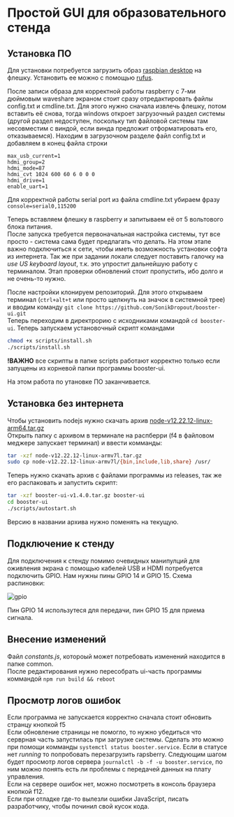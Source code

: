 # Простой GUI для образовательного стенда

## Установка ПО
Для установки потребуется загрузить образ [raspbian desktop](https://downloads.raspberrypi.org/raspios_armhf/images/raspios_armhf-2021-05-28/) на флешку. Установить ее можно с помощью [rufus](https://rufus.ie).

После записи образа для корректной работы raspberry с 7-ми дюймовым waveshare экраном стоит сразу отредактировать файлы config.txt и cmdline.txt. Для этого нужно сначала извлечь флешку, потом вставить её снова, тогда windows откроет загрузочный раздел системы (другой раздел недоступен, поскольку тип файловой системы там несовместим с виндой, если винда предложит отформатировать его, отказываемся).
Находим в загрузочном разделе файл config.txt и добавляем в конец файла строки
```
max_usb_current=1  
hdmi_group=2  
hdmi_mode=87  
hdmi_cvt 1024 600 60 6 0 0 0  
hdmi_drive=1  
enable_uart=1  
```
Для корректной работы serial port из файла cmdline.txt убираем фразу `console=serial0,115200`


Теперь вставляем флешку в raspberry и запитываем её от 5 вольтового блока питания.  
После запуска требуется первоначальная настройка системы, тут все просто - система сама будет предлагать что делать. На этом этапе важно подключиться к сети, чтобы иметь возможность установки софта из интернета. Так же при задании локали следует поставить галочку на *use US keyboard layout*, т.к. это упростит дальнейшую работу с терминалом. Этап проверки обновлений стоит пропустить, ибо долго и не очень-то нужно. 

После настройки клонируем репозиторий. Для этого открываем терминал (`ctrl+alt+t` или просто щелкнуть на значок в системной трее) и вводим команду `git clone https://github.com/SonikDropout/booster-ui.git`   
Теперь переходим в директрорию с исходниками командой `cd booster-ui`. 
Теперь запускаем установочный скрипт командами  
```sh
chmod +x scripts/install.sh
./scripts/install.sh
```
**!ВАЖНО** все скрипты в папке scripts работают корректно только если запущены из корневой папки программы booster-ui.

На этом работа по утановке ПО заканчивается.

## Установка без интернета
Чтобы установить nodejs нужно скачать архив [node-v12.22.12-linux-arm64.tar.gz](https://nodejs.org/download/release/v12.22.12/node-v12.22.12-linux-armv7l.tar.gz)  
Открыть папку с архивом в терминале на распберри (f4 в файловом меджере запускает терминал) и ввести комманды:
```sh
tar -xzf node-v12.22.12-linux-armv7l.tar.gz
sudo cp node-v12.22.12-linux-armv7l/{bin,include,lib,share} /usr/
```
Теперь нужно скачать архив с файлами программы из releases, так же его распаковать и запустить скрипт:
```sh
tar -xzf booster-ui-v1.4.0.tar.gz booster-ui
cd booster-ui
./scripts/autostart.sh
```
Версию в названии архива нужно поменять на текущую.

## Подключение к стенду

Для подключения к стенду помимо очевидных манипулций для оживления экрана с помощью кабелей USB и HDMI потребуется подключить GPIO. Нам нужны пины GPIO 14 и GPIO 15. Схема распиновки:

![gpio](https://www.raspberrypi.com/documentation/computers/images/GPIO-Pinout-Diagram-2.png)

Пин GPIO 14 использутеся для передачи, пин GPIO 15 для приема сигнала.

## Внесение изменений
Файл *constants.js*, котороый может потребовать изменений находится в папке common.  
После редактирования нужно пересобрать ui-часть программы коммандой `npm run build && reboot` 

## Просмотр логов ошибок
Если программа не запускается корректно сначала стоит обновить странцу кнопкой f5  
Если обновление страницы не помогло, то нужно убедиться что серврная часть запустилась при загрузке системы. Сделать это можно при помощи комманды `systemctl status booster.service`. Если в статусе нет *running* то попробовать перезагрузить rapsberry.
Следующим шагом будет просмотр логов сервера `journalctl -b -f -u booster.service`, по ним можно понять есть ли проблемы с передачей данных на плату управления.  
Если на сервере ошибок нет, можно посмотреть в консоль браузера кнопкой f12.  
Если при отладке где-то вылезли ошибки JavaScript, писать разработчику, чтобы починил свой кусок кода.

